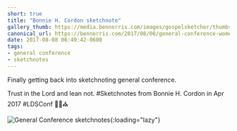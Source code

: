 ```yaml
---
short: true
title: "Bonnie H. Cordon sketchnote"
gallery_thumb: https://media.bennorris.com/images/gospelsketcher/thumbs/apr-17-0-cordon.jpg
canonical_url: https://bennorris.com/2017/08/08/general-conference-womens-1-cordon-sketchnote
date: 2017-08-08 06:49:42-0600
tags:
- general conference
- sketchnotes
---
```


Finally getting back into sketchnoting general conference.

Trust in the Lord and lean not. #Sketchnotes from Bonnie H. Cordon in Apr 2017 #LDSConf ✍🏼⛪️

![General Conference sketchnotes](https://media.bennorris.com/images/gospelsketcher/general-conference/apr-2017/apr-17-0-cordon.jpg){:loading="lazy"}
